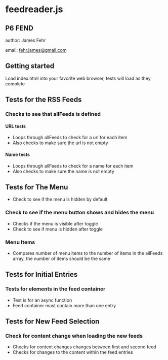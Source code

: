 # feedreader.js

## P6 FEND

author: James Fehr

email: fehr.james@gmail.com

## Getting started

Load index.html into your favorite web browser, tests
will load as they complete

## Tests for the RSS Feeds

### Checks to see that allFeeds is defined

#### URL tests

-   Loops through allFeeds to check for a url for each item
-   Also checks to make sure the url is not empty

#### Name tests

-   Loops through allFeeds to check for a name for each item
-   Also checks to make sure the name is not empty

## Tests for The Menu

-   Check to see if the menu is hidden by default

### Check to see if the menu button shows and hides the menu

-   Checks if the menu is visible after toggle
-   Check to see if menu is hidden after toggle

### Menu Items

-   Compares number of menu items to the number of items in the allFeeds array,
the number of items should be the same

## Tests for Initial Entries

### Tests for elements in the feed container

-   Test is for an async function
-   Feed container must contain more than one entry

## Tests for New Feed Selection

### Check for content change when loading the new feeds

-   Checks for content changes changes between first and second feed
-   Checks for changes to the content within the feed entries
